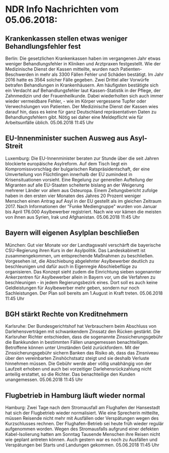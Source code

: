 # NDR Info Nachrichten vom 05.06.2018:


## Krankenkassen stellen etwas weniger Behandlungsfehler fest
Berlin: Die gesetzlichen Krankenkassen haben im vergangenen Jahr etwas weniger Behandlungsfehler in Kliniken und Arztpraxen festgestellt. Wie der Medizinische Dienst der Kassen mitteilte, wurden nach Patienten-Beschwerden in mehr als 3300 Fällen Fehler und Schäden bestätigt. Im Jahr 2016 hatte es 3564 solcher Fälle gegeben. Zwei Drittel aller Vorwürfe betrafen Behandlungen in Krankenhäusern. Am häufigsten bestätigte sich ein Verdacht auf Behandlungsfehler laut Kassen-Statistik in der Pflege, der Zahnmedizin und der Frauenheilkunde. Dabei wiederholten sich auch immer wieder vermeidbare Fehler, - wie im Körper vergessene Tupfer oder Verwechslungen von Patienten. Der Medizinische Dienst der Kassen wies darauf hin, dass es keine für ganz Deutschland repräsentativen Daten zu Behandlungsfehlern gibt. Nötig sei daher eine Meldepflicht wie für Arbeitsunfälle üblich. 05.06.2018 11:45 Uhr 

## EU-Innenminister suchen Ausweg aus Asyl-Streit
Luxemburg: Die EU-Innenminister beraten zur Stunde über die seit Jahren blockierte europäische Asylreform. Auf dem Tisch liegt ein Kompromissvorschlag der bulgarischen Ratspräsidentschaft, der eine Umverteilung von Flüchtlingen innerhalb der EU zumindest in Krisensituationen vorsieht. Eine Regelung zur generellen Aufteilung der Migranten auf alle EU-Staaten scheiterte bislang an der Weigerung mehrerer Länder vor allem aus Osteuropa. Einem Zeitungsbericht zufolge haben in den ersten vier Monaten des Jahres 20 Prozent weniger Menschen einen Antrag auf Asyl in der EU gestellt als im gleichen Zeitraum 2017. Nach Informationen der "Funke Mediengruppe" wurden von Januar bis April 176.000 Asylbewerber registriert. Nach wie vor kämen die meisten von ihnen aus Syrien, Irak und Afghanistan. 05.06.2018 11:45 Uhr 

## Bayern will eigenen Asylplan beschließen
München: Gut vier Monate vor der Landtagswahl verschärft die bayerische CSU-Regierung ihren Kurs in der Asylpolitik. Das Landeskabinett ist zusammengekommen, um entsprechende Maßnahmen zu beschließen. Vorgesehen ist, die Abschiebung abgelehnter Asylbewerber deutlich zu beschleunigen und dafür auch in Eigenregie Abschiebeflüge zu organisieren. Das Konzept sieht zudem die Einrichtung sieben sogenannter Ankerzentren für Asylbewerber allein in Bayern vor, um die Verfahren zu beschleunigen - in jedem Regierungsbezirk eines. Dort soll es auch keine Geldleistungen für Asylbewerber mehr geben, sondern nur noch Sachleistungen. Der Plan soll bereits am 1.August in Kraft treten. 05.06.2018 11:45 Uhr 

## BGH stärkt Rechte von Kreditnehmern
Karlsruhe: Der Bundesgerichtshof hat Verbrauchern beim Abschluss von Darlehensverträgen mit schwankendem Zinssatz den Rücken gestärkt. Die Karlsruher Richter entschieden, dass die sogenannte Zinssicherungsgebühr die Bankkunden in bestimmten Fällen unangemessen benachteiligen. Betroffene können unter Umständen Geld zurückfordern. Mit der Zinssicherungsgebühr sichern Banken das Risiko ab, dass das Zinsniveau über den vereinbarten Zinshöchstsatz steigt und sie deshalb Verluste hinnehmen müssen. Die Gebühr werde aber völlig unabhängig von der Laufzeit erhoben und auch bei vorzeitiger Darlehensrückzahlung nicht anteilig erstattet, so die Richter. Das benachteilige den Kunden unangemessen. 05.06.2018 11:45 Uhr 

## Flugbetrieb in Hamburg läuft wieder normal
Hamburg: Zwei Tage nach dem Stromausfall am Flughafen der Hansestadt hat sich der Flugbetrieb wieder normalisiert. Wie eine Sprecherin mitteilte, müssen Reisende nicht mehr mit Ausfällen oder Verspätungen wegen des Kurzschlusses rechnen. Der Flughafen-Betrieb sei heute früh wieder regulär aufgenommen worden. Wegen des Stromausfalls aufgrund einer defekten Kabel-Isolierung hatten am Sonntag Tausende Menschen ihre Reisen nicht wie geplant antreten können. Auch gestern war es noch zu Ausfällen und Verspätungen bei Starts und Landungen gekommen. 05.06.2018 11:45 Uhr 
